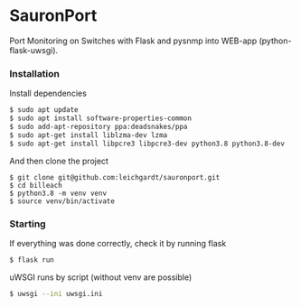 # SauronPort
Port Monitoring on Switches with Flask and pysnmp into WEB-app (python-flask-uwsgi).

### Installation
Install dependencies
```sh
$ sudo apt update
$ sudo apt install software-properties-common
$ sudo add-apt-repository ppa:deadsnakes/ppa
$ sudo apt-get install liblzma-dev lzma
$ sudo apt-get install libpcre3 libpcre3-dev python3.8 python3.8-dev
```
And then clone the project
```
$ git clone git@github.com:leichgardt/sauronport.git
$ cd billeach
$ python3.8 -m venv venv
$ source venv/bin/activate
```

### Starting
If everything was done correctly, check it by running flask
```sh
$ flask run
```
uWSGI runs by script (without venv are possible)
```sh
$ uwsgi --ini uwsgi.ini
```